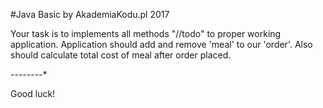 #Java Basic by AkademiaKodu.pl 2017

Your task is to implements all methods "//todo" to proper working application.
Application should add and remove 'meal' to our 'order'. Also should calculate total cost of meal after order placed.

*-*-*-*-*-*-*-*-*

Good luck!